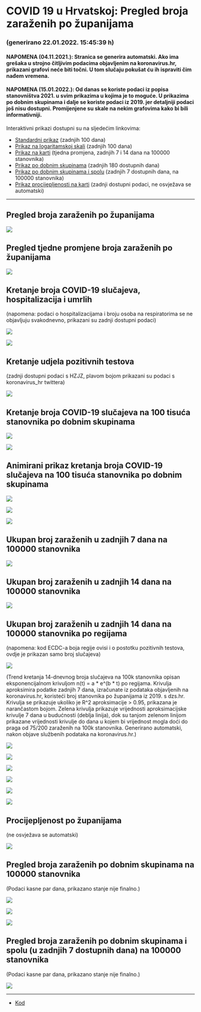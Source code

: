 # COVID 19 u Hrvatskoj: Pregled broja zaraženih po županijama

### (generirano 22.01.2022. 15:45:39 h)

#### NAPOMENA (04.11.2021.): Stranica se generira automatski. Ako ima grešaka u strojno čitljivim podacima objavljenim na koronavirus.hr, prikazani grafovi neće biti točni. U tom slučaju pokušat ću ih ispraviti čim nađem vremena.

#### NAPOMENA (15.01.2022.): Od danas se koriste podaci iz popisa stanovništva 2021. u svim prikazima u kojima je to moguće. U prikazima po dobnim skupinama i dalje se koriste podaci iz 2019. jer detaljniji podaci još nisu dostupni. Promijenjene su skale na nekim grafovima kako bi bili informativniji.

Interaktivni prikazi dostupni su na sljedećim linkovima:

- [Standardni prikaz](html/index.html) (zadnjih 100 dana)
- [Prikaz na logaritamskoj skali](html/index_log.html) (zadnjih 100 dana)
- [Prikaz na karti](html/index_map.html) (tjedna promjena, zadnjih 7 i 14 dana na 100000 stanovnika)
- [Prikaz po dobnim skupinama](html/index_per_age.html) (zadnjih 180 dostupnih dana)
- [Prikaz po dobnim skupinama i spolu](html/index_pyramid.html) (zadnjih 7 dostupnih dana, na 100000 stanovnika)
- [Prikaz procijepljenosti na karti](html/index_vaccination.html) (zadnji dostupni podaci, ne osvježava se automatski)

-----

## Pregled broja zaraženih po županijama

![](img/2022_01_21_line_plots.png)

## Pregled tjedne promjene broja zaraženih po županijama

![](img/2022_01_21_map.png)

## Kretanje broja COVID-19 slučajeva, hospitalizacija i umrlih

(napomena: podaci o hospitalizacijama i broju osoba na respiratorima se ne objavljuju svakodnevno, prikazani su zadnji dostupni podaci)

![](img/2022_01_21_cases_hospitalisations_deaths.png)

![](img/2022_01_21_cases_hospitalisations_deaths_log.png)

## Kretanje udjela pozitivnih testova

(zadnji dostupni podaci s HZJZ, plavom bojom prikazani su podaci s koronavirus_hr twittera)

![](img/2022_01_21_percentage_positive_tests.png)

## Kretanje broja COVID-19 slučajeva na 100 tisuća stanovnika po dobnim skupinama

![](img/2022_01_21_cases_per_age_group_lines.png)

![](img/2022_01_21_cases_per_age_group_lines_log.png)

## Animirani prikaz kretanja broja COVID-19 slučajeva na 100 tisuća stanovnika po dobnim skupinama

![](img/2022_01_21anim_aug_1200.gif)

![](img/anim_cases_2022_01_21_vs_2020.gif)

![](img/2022_01_21all_counties_dots.png)

## Ukupan broj zaraženih u zadnjih 7 dana na 100000 stanovnika

![](img/2022_01_21_map_7_day_per_100k.png)

## Ukupan broj zaraženih u zadnjih 14 dana na 100000 stanovnika

![](img/2022_01_21_map_14_day_per_100k.png)

## Ukupan broj zaraženih u zadnjih 14 dana na 100000 stanovnika po regijama

(napomena: kod ECDC-a boja regije ovisi i o postotku pozitivnih testova, ovdje je prikazan samo broj slučajeva)

![](img/2022_01_21_map_14_day_per_100k_region.png)

(Trend kretanja 14-dnevnog broja slučajeva na 100k stanovnika opisan eksponencijalnom krivuljom n(t) = a * e^(b * t) po regijama. Krivulja aproksimira podatke zadnjih 7 dana, izračunate iz podataka objavljenih na koronavirus.hr, koristeći broj stanovnika po županijama iz 2019. s dzs.hr. Krivulja se prikazuje ukoliko je R^2 aproksimacije > 0.95, prikazana je narančastom bojom. Zelena krivulja prikazuje vrijednosti aproksimacijske krivulje 7 dana u budućnosti (deblja linija), dok su tanjom zelenom linijom prikazane vrijednosti krivulje do dana u kojem bi vrijednost mogla doći do praga od 75/200 zaraženih na 100k stanovnika. Generirano automatski, nakon objave službenih podataka na koronavirus.hr.)

![](img/2022_01_21_current_Jadranska_Hrvatska.png)

![](img/2022_01_21_current_Panonska_Hrvatska.png)

![](img/2022_01_21_current_Grad_Zagreb.png)

![](img/2022_01_21_current_Sjeverna_Hrvatska.png)

![](img/2022_01_21_current_Republika_Hrvatska.png)

![](img/2022_01_21_cases_hospitalisations_deaths_Republika_Hrvatska.png)

## Procijepljenost po županijama

(ne osvježava se automatski)

![](img/2022_01_21_vaccination.png)

## Pregled broja zaraženih po dobnim skupinama na 100000 stanovnika

(Podaci kasne par dana, prikazano stanje nije finalno.)

![](img/2022_01_21_per_age_group.png)

![](img/2022_01_21_per_age_group_all_0.png)

![](img/2022_01_21_per_age_group_all_1.png)

## Pregled broja zaraženih po dobnim skupinama i spolu (u zadnjih 7 dostupnih dana) na 100000 stanovnika

(Podaci kasne par dana, prikazano stanje nije finalno.)

![](img/2022_01_21_pyramid.png)

-----

- [Kod](https://github.com/ppalasek/covid_plots_croatia)

